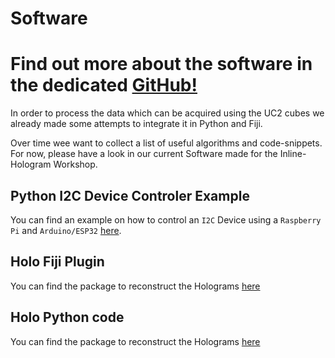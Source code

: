 # Software

# Find out more about the software in the dedicated [GitHub!](https://github.com/bionanoimaging/UC2-Software-GIT)

In order to process the data which can be acquired using the UC2 cubes we already made some attempts to integrate it in Python and Fiji.

Over time wee want to collect a list of useful algorithms and code-snippets. For now, please have a look in our current Software made for the Inline-Hologram Workshop.

## Python I2C Device Controler Example
You can find an example on how to control an ```I2C``` Device using a ```Raspberry Pi``` and ```Arduino/ESP32``` [here](./ARDUINO/I2C).
## Holo Fiji Plugin
You can find the package to reconstruct the Holograms [here](./WORKSHOP/INLINE-HOLOGRAMM/FIJI)

## Holo Python code
You can find the package to reconstruct the Holograms [here](./WORKSHOP/INLINE-HOLOGRAMM/PYTHON)
